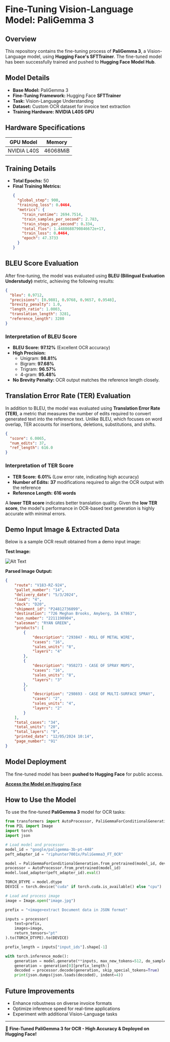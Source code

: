 # **Fine-Tuning Vision-Language Model: PaliGemma 3**

## **Overview**
This repository contains the fine-tuning process of **PaliGemma 3**, a Vision-Language model, using **Hugging Face's SFTTrainer**. The fine-tuned model has been successfully trained and pushed to **Hugging Face Model Hub**.

## **Model Details**
- **Base Model:** PaliGemma 3
- **Fine-Tuning Framework:** Hugging Face **SFTTrainer**
- **Task:** Vision-Language Understanding
- **Dataset:** Custom OCR dataset for invoice text extraction
- **Training Hardware:** **NVIDIA L40S GPU**

## **Hardware Specifications**
| GPU Model         | Memory |
|-------------------|------------|
| NVIDIA L40S       | 46068MiB |

## **Training Details**
- **Total Epochs:** 50
- **Final Training Metrics:**
  ```json
  {
    "global_step": 900,
    "training_loss": 0.0464,
    "metrics": {
      "train_runtime": 2694.7514,
      "train_samples_per_second": 2.783,
      "train_steps_per_second": 0.334,
      "total_flos": 1.4488688790846672e+17,
      "train_loss": 0.0464,
      "epoch": 47.3733
    }
  }
  ```

## **BLEU Score Evaluation**
After fine-tuning, the model was evaluated using **BLEU (Bilingual Evaluation Understudy)** metric, achieving the following results:

```json
{
  "bleu": 0.9712,
  "precisions": [0.9881, 0.9768, 0.9657, 0.9548],
  "brevity_penalty": 1.0,
  "length_ratio": 1.0003,
  "translation_length": 3281,
  "reference_length": 3280
}
```

### **Interpretation of BLEU Score**
- **BLEU Score:** **97.12%** (Excellent OCR accuracy)
- **High Precision:**
  - Unigram: **98.81%**
  - Bigram: **97.68%**
  - Trigram: **96.57%**
  - 4-gram: **95.48%**
- **No Brevity Penalty:** OCR output matches the reference length closely.

## **Translation Error Rate (TER) Evaluation**
In addition to BLEU, the model was evaluated using **Translation Error Rate (TER)**, a metric that measures the number of edits required to convert generated text into the reference text. Unlike BLEU, which focuses on word overlap, TER accounts for insertions, deletions, substitutions, and shifts.

```json
{
  "score": 6.0065,
  "num_edits": 37,
  "ref_length": 616.0
}
```

### **Interpretation of TER Score**
- **TER Score:** **6.01%** (Low error rate, indicating high accuracy)
- **Number of Edits:** **37** modifications required to align the OCR output with the reference
- **Reference Length:** **616 words**

A **lower TER score** indicates better translation quality. Given the **low TER score**, the model's performance in OCR-based text generation is highly accurate with minimal errors.

## **Demo Input Image & Extracted Data**
Below is a sample OCR result obtained from a demo input image:

**Test Image:** 

![Alt Text](test/test.png)

**Parsed Image Output:** 
```json
{
    "route": "V183-RZ-924",
    "pallet_number": "14",
    "delivery_date": "5/3/2024",
    "load": "4",
    "dock": "D20",
    "shipment_id": "P24812736099",
    "destination": "726 Meghan Brooks, Amyberg, IA 67863",
    "asn_number": "2211190904",
    "salesman": "RYAN GREEN",
    "products": [
        {
            "description": "293847 - ROLL OF METAL WIRE",
            "cases": "16",
            "sales_units": "8",
            "layers": "4"
        },
        {
            "description": "958273 - CASE OF SPRAY MOPS",
            "cases": "16",
            "sales_units": "8",
            "layers": "3"
        },
        {
            "description": "298693 - CASE OF MULTI-SURFACE SPRAY",
            "cases": "2",
            "sales_units": "4",
            "layers": "2"
        }
    ],
    "total_cases": "34",
    "total_units": "20",
    "total_layers": "9",
    "printed_date": "12/05/2024 10:14",
    "page_number": "91"
}
```

## **Model Deployment**
The fine-tuned model has been **pushed to Hugging Face** for public access.

**[Access the Model on Hugging Face](https://huggingface.co/riphunter7001x/PaliGemma3_FT_OCR)**

## **How to Use the Model**
To use the fine-tuned **PaliGemma 3** model for OCR tasks:

```python
from transformers import AutoProcessor, PaliGemmaForConditionalGeneration
from PIL import Image
import torch
import json

# Load model and processor
model_id = "google/paligemma-3b-pt-448"
peft_adapter_id = "riphunter7001x/PaliGemma3_FT_OCR"

model = PaliGemmaForConditionalGeneration.from_pretrained(model_id, device_map="auto")
processor = AutoProcessor.from_pretrained(model_id)
model.load_adapter(peft_adapter_id).eval()

TORCH_DTYPE = model.dtype
DEVICE = torch.device("cuda" if torch.cuda.is_available() else "cpu")

# Load and process image
image = Image.open("image.jpg")

prefix = "<image>extract Document data in JSON format"

inputs = processor(
    text=prefix,
    images=image,
    return_tensors="pt"
).to(TORCH_DTYPE).to(DEVICE)

prefix_length = inputs["input_ids"].shape[-1]

with torch.inference_mode():
    generation = model.generate(**inputs, max_new_tokens=512, do_sample=False)
    generation = generation[0][prefix_length:]
    decoded = processor.decode(generation, skip_special_tokens=True)
    print(json.dumps(json.loads(decoded), indent=4))

```

## **Future Improvements**
- Enhance robustness on diverse invoice formats
- Optimize inference speed for real-time applications
- Experiment with additional Vision-Language tasks

---
🚀 **Fine-Tuned PaliGemma 3 for OCR - High Accuracy & Deployed on Hugging Face!**

